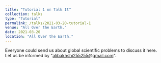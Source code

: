 ```yaml
---
title: "Tutorial 1 on Talk It"
collection: talks
type: "Tutorial"
permalink: /talks/2021-03-20-tutorial-1
venue: "All Over the Earth."
date: 2021-03-20
location: "All Over the Earth."
---
```


Everyone could send us about global scientific problems to discuss it here.
Let us be informed by "alibakhshi255255@gmail.com".
